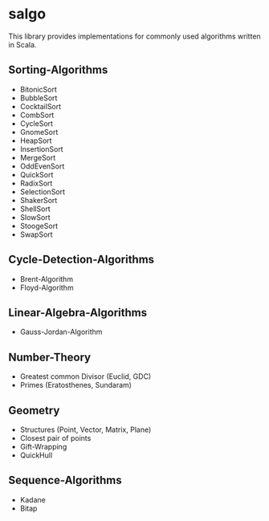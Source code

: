 # salgo

This library provides implementations for commonly used algorithms written in Scala.

Sorting-Algorithms
------------------
* BitonicSort
* BubbleSort
* CocktailSort
* CombSort
* CycleSort
* GnomeSort
* HeapSort
* InsertionSort
* MergeSort
* OddEvenSort
* QuickSort
* RadixSort
* SelectionSort
* ShakerSort
* ShellSort
* SlowSort
* StoogeSort
* SwapSort


Cycle-Detection-Algorithms
--------------------------
* Brent-Algorithm
* Floyd-Algorithm


Linear-Algebra-Algorithms
-------------------------
* Gauss-Jordan-Algorithm


Number-Theory
-------------
* Greatest common Divisor (Euclid, GDC)
* Primes (Eratosthenes, Sundaram)


Geometry
--------
* Structures (Point, Vector, Matrix, Plane)
* Closest pair of points
* Gift-Wrapping
* QuickHull


Sequence-Algorithms
--------------------------
* Kadane
* Bitap